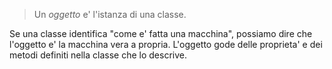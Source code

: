 >Un *oggetto* e' l'istanza di una classe.

Se una classe identifica "come e' fatta una macchina", possiamo dire che l'oggetto e' la macchina vera a propria.
L'oggetto gode delle proprieta' e dei metodi definiti nella classe che lo descrive.